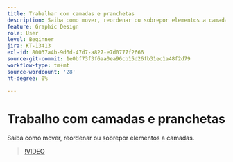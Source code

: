 ```yaml
---
title: Trabalhar com camadas e pranchetas
description: Saiba como mover, reordenar ou sobrepor elementos a camadas
feature: Graphic Design
role: User
level: Beginner
jira: KT-13413
exl-id: 80037a4b-9d6d-47d7-a827-e7d0777f2666
source-git-commit: 1e0bf73f3f6aa0ea96cb15d26fb31ec1a48f2d79
workflow-type: tm+mt
source-wordcount: '28'
ht-degree: 0%

---
```


# Trabalho com camadas e pranchetas

Saiba como mover, reordenar ou sobrepor elementos a camadas.

>[!VIDEO](https://video.tv.adobe.com/v/3420214?quality=12&learn=on&hidetitle=true)
